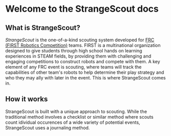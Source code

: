 # Welcome to the StrangeScout docs

## What is StrangeScout?

*StrangeScout* is the one-of-a-kind scouting system developed for [FRC (FIRST Robotics Competition)](https://www.firstinspires.org/robotics/frc) teams. FIRST is a multinational organization designed to give students through high school hands on learning experiences in STEAM fields, by providing them with challenging and engaging competitions to construct robots and compete with them. A key element of any FRC event is scouting, where teams will track the capabilities of other team's robots to help determine their play strategy and who they may ally with later in the event. This is where StrangeScout comes in.

## How it works

StrangeScout is built with a unique approach to scouting. While the traditional method involves a checklist or similar method where scouts count idividual occurences of a wide variety of potential events, StrangeScout uses a journaling method. 